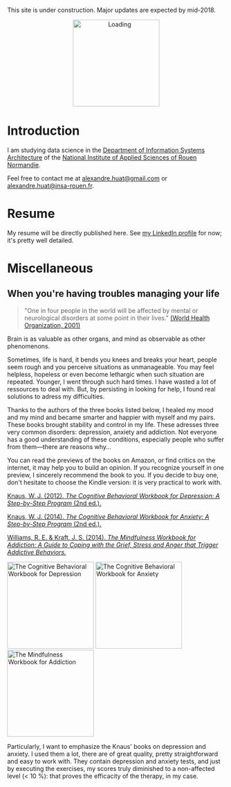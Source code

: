 This site is under construction. Major updates are expected by mid-2018.

<center><img alt="Loading" src="http://25.media.tumblr.com/tumblr_lritgdc4d61qlnzs9o1_500.gif" width="200"></center>

# Introduction

I am studying data science in the [Department of Information Systems Architecture](http://asi.insa-rouen.fr/?language=en)
of the [National Institute of Applied Sciences of Rouen Normandie](http://www.insa-rouen.fr/accueil/index_html/view?set_language=en).

Feel free to contact me at <alexandre.huat@gmail.com> or <alexandre.huat@insa-rouen.fr>.

# Resume

My resume will be directly published here.
See [my LinkedIn profile](https://www.linkedin.com/in/alexandre-huat/?locale=en_US) for now; it's pretty well detailed.

# Miscellaneous

## When you're having troubles managing your life

> "One in four people in the world will be affected by mental or neurological disorders at some point in their lives." [(World Health Organization, 2001)][mental_dis]

Brain is as valuable as other organs, and mind as observable as other phenomenons.

Sometimes, life is hard, it bends you knees and breaks your heart, people seem rough and you perceive situations as unmanageable. You may feel helpless, hopeless or even become lethargic when such situation are repeated. Younger, I went through such hard times. I have wasted a lot of ressources to deal with. But, by persisting in looking for help, I found real solutions to adress my difficulties.

Thanks to the authors of the three books listed below, I healed my mood and my mind and became smarter and happier with myself and my pairs. These books brought stability and control in my life. These adresses three very common disorders: depression, anxiety and addiction. Not everyone has a good understanding of these conditions, especially people who suffer from them—there are reasons why…

You can read the previews of the books on Amazon, or find critics on the internet, it may help you to build an opinion. If you recognize yourself in one preview, I sincerely recommend the book to you. If you decide to buy one, don't hesitate to choose the Kindle version: it is very practical to work with.

[Knaus, W. J. (2012). *The Cognitive Behavioral Workbook for Depression: A Step-by-Step Program* (2nd ed.).](http://amzn.to/2zEElrq)

[Knaus, W. J. (2014). *The Cognitive Behavioral Workbook for Anxiety: A Step-by-Step Program* (2nd ed.).](https://www.amazon.fr/Cognitive-Behavioral-Workbook-Anxiety-Step-ebook/dp/B00MQCLJJG/ref=pd_sim_351_1?_encoding=UTF8&psc=1&refRID=NS8NTSVE4869FE6FH67G)

[Williams, R. E. & Kraft, J. S. (2014). *The Mindfulness Workbook for Addiction: A Guide to Coping with the Grief, Stress and Anger that Trigger Addictive Behaviors.*](https://www.amazon.fr/Mindfulness-Workbook-Addiction-Addictive-Behaviors-ebook/dp/B008KZUHUK/ref=sr_1_1?s=digital-text&ie=UTF8&qid=1508869826&sr=1-1&keywords=the+mindfulness+workbook+for+addiction)

<div style="display: inline">
<img alt="The Cognitive Behavioral Workbook for Depression" src="https://images-eu.ssl-images-amazon.com/images/I/51kYRFkkdyL.jpg" width="200"> <img alt="The Cognitive Behavioral Workbook for Anxiety" src="https://images-eu.ssl-images-amazon.com/images/I/51y8hx1RQuL.jpg" width="200"> <img alt="The Mindfulness Workbook for Addiction" src="https://images-eu.ssl-images-amazon.com/images/I/51SFzEuV3VL.jpg" width="200">
</div>

Particularly, I want to emphasize the Knaus' books on depression and anxiety. I used them a lot, there are of great quality, pretty straightforward and easy to work with. They contain depression and anxiety tests, and just by executing the exercises, my scores truly diminished to a non-affected level (< 10 %): that proves the efficacity of the therapy, in my case.

[mental_dis]: http://www.who.int/whr/2001/media_centre/press_release/en/ "World Health Organization (2001). Mental disorders affect one in four people: Treatment available but not being used."
